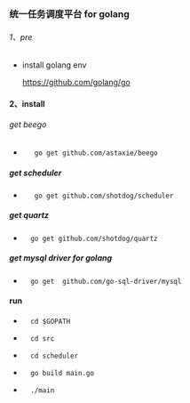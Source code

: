 ###  统一任务调度平台 for golang

###### 1、pre
* install golang env

  https://github.com/golang/go
  
#### 2、install  
  
 

######    get beego 
*        go get github.com/astaxie/beego
#####    get scheduler
*        go get github.com/shotdog/scheduler
#####   get quartz
*       go get github.com/shotdog/quartz
##### get mysql driver for golang
*       go get  github.com/go-sql-driver/mysql


#### run

*       cd $GOPATH
*       cd src
*       cd scheduler
*       go build main.go
*       ./main